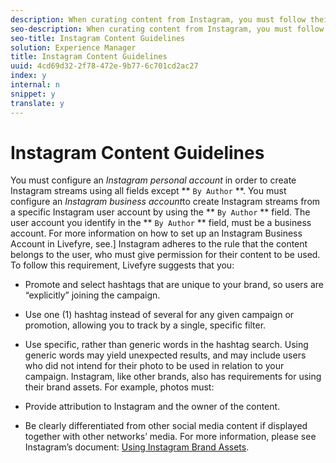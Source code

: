 ```yaml
---
description: When curating content from Instagram, you must follow their guidelines and best practices.
seo-description: When curating content from Instagram, you must follow their guidelines and best practices.
seo-title: Instagram Content Guidelines
solution: Experience Manager
title: Instagram Content Guidelines
uuid: 4cd69d32-2f78-472e-9b77-6c701cd2ac27
index: y
internal: n
snippet: y
translate: y
---
```


# Instagram Content Guidelines

You must configure an *Instagram personal account* in order to create Instagram streams using all fields except ** `By Author` **.
You must configure an *Instagram business account*to create Instagram streams from a specific Instagram user account by using the ** `By Author` ** field. The user account you identify in the ** `By Author` ** field, must be a business account.
For more information on how to set up an Instagram Business Account in Livefyre, see[](c_about_instagram_accounts.md#c_about_instagram_accounts).]
Instagram adheres to the rule that the content belongs to the user, who must give permission for their content to be used. To follow this requirement, Livefyre suggests that you:

* Promote and select hashtags that are unique to your brand, so users are “explicitly” joining the campaign.
* Use one (1) hashtag instead of several for any given campaign or promotion, allowing you to track by a single, specific filter.
* Use specific, rather than generic words in the hashtag search. Using generic words may yield unexpected results, and may include users who did not intend for their photo to be used in relation to your campaign.
Instagram, like other brands, also has requirements for using their brand assets. For example, photos must:

* Provide attribution to Instagram and the owner of the content.
* Be clearly differentiated from other social media content if displayed together with other networks’ media.
For more information, please see Instagram’s document: [Using Instagram Brand Assets](http://help.instagram.com/304689166306603).

